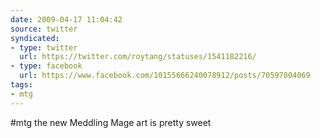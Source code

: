 ```yaml
---
date: 2009-04-17 11:04:42
source: twitter
syndicated:
- type: twitter
  url: https://twitter.com/roytang/statuses/1541182216/
- type: facebook
  url: https://www.facebook.com/10155666240078912/posts/70597804069
tags:
- mtg
---
```


#mtg the new Meddling Mage art is pretty sweet